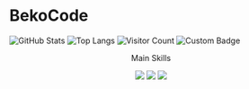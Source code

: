 # BekoCode
![GitHub Stats](https://github-readme-stats.vercel.app/api?username=BekoCoder&show_icons=true)
![Top Langs](https://github-readme-stats.vercel.app/api/top-langs/?username=BekoCoder&layout=compact)
![Visitor Count](https://komarev.com/ghpvc/?username=BekoCoder)
![Custom Badge](https://img.shields.io/badge/MY_BADGE-COLOR)
<p align="center">Main Skills</p>
<p align="center">
  <img src="https://img.shields.io/badge/Java-11-%23ED8B00?style=for-the-badge&logo=java&logoColor=white"/>
  <img src="https://img.shields.io/badge/Java-17-%23ED8B00?style=for-the-badge&logo=openjdk&logoColor=white"/>
  <img src="https://img.shields.io/badge/Python-3.9-%2314354C?style=for-the-badge&logo=python&logoColor=white"/>
</p>

